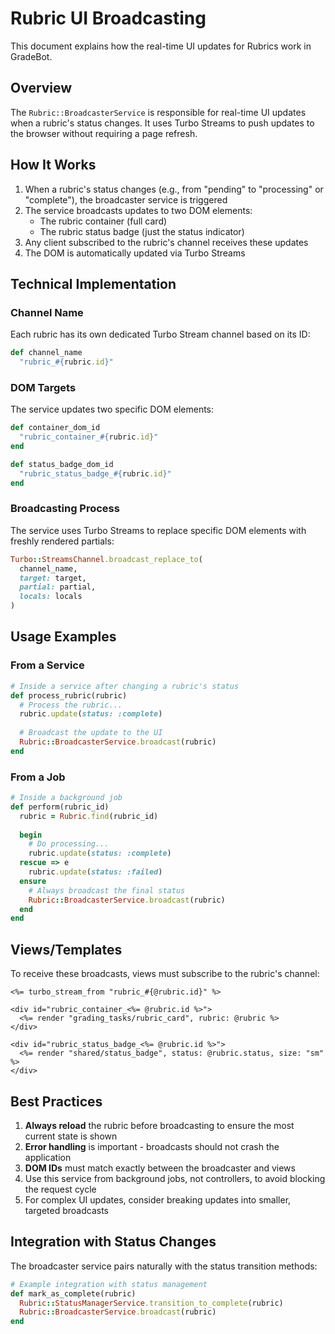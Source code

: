 # Rubric UI Broadcasting

This document explains how the real-time UI updates for Rubrics work in GradeBot.

## Overview

The `Rubric::BroadcasterService` is responsible for real-time UI updates when a rubric's status changes. It uses Turbo Streams to push updates to the browser without requiring a page refresh.

## How It Works

1. When a rubric's status changes (e.g., from "pending" to "processing" or "complete"), the broadcaster service is triggered
2. The service broadcasts updates to two DOM elements:
   - The rubric container (full card)
   - The rubric status badge (just the status indicator)
3. Any client subscribed to the rubric's channel receives these updates
4. The DOM is automatically updated via Turbo Streams

## Technical Implementation

### Channel Name

Each rubric has its own dedicated Turbo Stream channel based on its ID:

```ruby
def channel_name
  "rubric_#{rubric.id}"
```

### DOM Targets

The service updates two specific DOM elements:

```ruby
def container_dom_id
  "rubric_container_#{rubric.id}"
end

def status_badge_dom_id
  "rubric_status_badge_#{rubric.id}"
end
```

### Broadcasting Process

The service uses Turbo Streams to replace specific DOM elements with freshly rendered partials:

```ruby
Turbo::StreamsChannel.broadcast_replace_to(
  channel_name,
  target: target,
  partial: partial,
  locals: locals
)
```

## Usage Examples

### From a Service

```ruby
# Inside a service after changing a rubric's status
def process_rubric(rubric)
  # Process the rubric...
  rubric.update(status: :complete)
  
  # Broadcast the update to the UI
  Rubric::BroadcasterService.broadcast(rubric)
end
```

### From a Job

```ruby
# Inside a background job
def perform(rubric_id)
  rubric = Rubric.find(rubric_id)
  
  begin
    # Do processing...
    rubric.update(status: :complete)
  rescue => e
    rubric.update(status: :failed)
  ensure
    # Always broadcast the final status
    Rubric::BroadcasterService.broadcast(rubric)
  end
end
```

## Views/Templates

To receive these broadcasts, views must subscribe to the rubric's channel:

```erb
<%= turbo_stream_from "rubric_#{@rubric.id}" %>

<div id="rubric_container_<%= @rubric.id %>">
  <%= render "grading_tasks/rubric_card", rubric: @rubric %>
</div>

<div id="rubric_status_badge_<%= @rubric.id %>">
  <%= render "shared/status_badge", status: @rubric.status, size: "sm" %>
</div>
```

## Best Practices

1. **Always reload** the rubric before broadcasting to ensure the most current state is shown
2. **Error handling** is important - broadcasts should not crash the application
3. **DOM IDs** must match exactly between the broadcaster and views
4. Use this service from background jobs, not controllers, to avoid blocking the request cycle
5. For complex UI updates, consider breaking updates into smaller, targeted broadcasts

## Integration with Status Changes

The broadcaster service pairs naturally with the status transition methods:

```ruby
# Example integration with status management
def mark_as_complete(rubric)
  Rubric::StatusManagerService.transition_to_complete(rubric)
  Rubric::BroadcasterService.broadcast(rubric)
end
```
